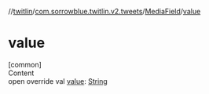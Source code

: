 //[twitlin](../../index.md)/[com.sorrowblue.twitlin.v2.tweets](../index.md)/[MediaField](index.md)/[value](value.md)



# value  
[common]  
Content  
open override val [value](value.md): [String](https://kotlinlang.org/api/latest/jvm/stdlib/kotlin/-string/index.html)  



